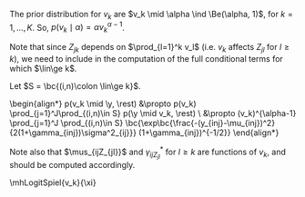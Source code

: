 The prior distribution for $v_k$ are $v_k \mid \alpha \ind \Be(\alpha, 1)$, for 
$k = 1,...,K$. So, $p(v_k \mid \alpha) = \alpha v_k^{\alpha-1}$. 

Note that since $Z_{jk}$ depends on $\prod_{l=1}^k v_l$ (i.e. $v_k$ affects 
$Z_{jl}$ for $l \ge k$), we need to include in the computation of the 
full conditional terms for which $\lin\ge k$.

Let $S = \bc{(i,n)\colon \lin\ge k}$.

\begin{align*}
p(v_k \mid \y, \rest) &\propto p(v_k) \prod_{j=1}^J\prod_{(i,n)\in S} p(\y \mid v_k, \rest) \\
&\propto (v_k)^{\alpha-1} \prod_{j=1}^J \prod_{(i,n)\in S}  \bc{\exp\bc{\frac{-(y_{inj}-\mu_{inj})^2}{2(1+\gamma_{inj})\sigma^2_{ij}}} (1+\gamma_{inj})^{-1/2}}
\end{align*}

Note also that $\mus_{ijZ_{jl}}$ and $\gamma^*_{ijZ_{jl}}$ for $l \ge k$ are
functions of $v_k$, and should be computed accordingly. 

\mhLogitSpiel{v_k}{\xi}
